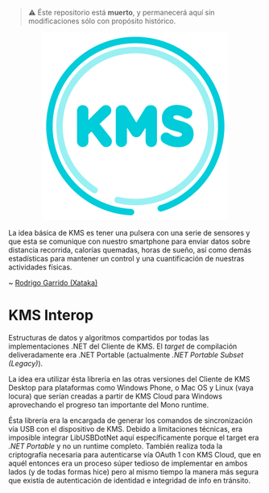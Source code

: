 > :warning: Éste repositorio está **muerto**, y permanecerá aquí sin modificaciones sólo con propósito histórico.

<p align="center">
  <img src="kms.png" />
</p>

La idea básica de KMS es tener una pulsera con una serie de sensores y que esta se comunique con nuestro smartphone
para enviar datos sobre distancia recorrida, calorías quemadas, horas de sueño, así como demás estadísticas para
mantener un control y una cuantificación de nuestras actividades físicas.

~ [Rodrigo Garrido (Xataka)](https://www.xataka.com.mx/accesorios/kms-en-mexico-tambien-se-prepara-una-pulsera-cuantificadora)

# KMS Interop
Estructuras de datos y algoritmos compartidos por todas las implementaciones .NET del Cliente de KMS. El _target_
de compilación deliveradamente era .NET Portable (actualmente _.NET Portable Subset (Legacy)_).

La idea era utilizar ésta libreria en las otras versiones del Cliente de KMS Desktop para plataformas como
Windows Phone, o Mac OS y Linux (vaya locura) que serían creadas a partir de KMS Cloud para Windows aprovechando
el progreso tan importante del Mono runtime.

Ésta librería era la encargada de generar los comandos de sincronización vía USB con el dispositivo de KMS.
Debido a limitaciones técnicas, era imposible integrar LibUSBDotNet aquí específicamente porque el target era
_.NET Portable_ y no un runtime completo. También realiza toda la criptografía necesaria para autenticarse vía
OAuth 1 con KMS Cloud, que en aquél entonces era un proceso súper tedioso de implementar en ambos lados
(y de todas formas hice) pero al mismo tiempo la manera más segura que existía de autenticación de identidad
e integridad de info en tránsito.
